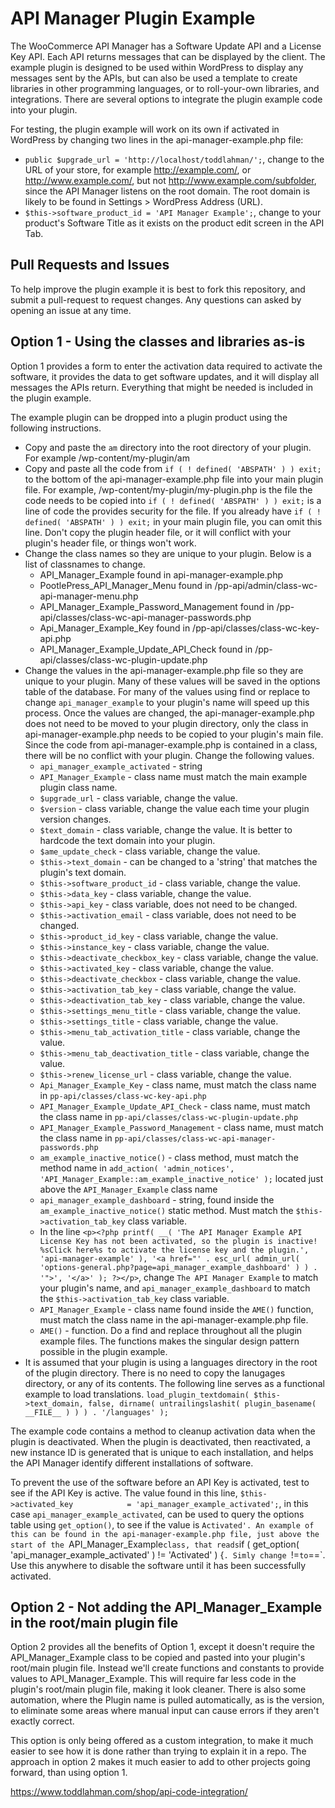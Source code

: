 API Manager Plugin Example
==========================

The WooCommerce API Manager has a Software Update API and a License Key API. Each API returns messages that can be displayed by the client. The example plugin is designed to be used within WordPress to display any messages sent by the APIs, but can also be used a template to create libraries in other programming languages, or to roll-your-own libraries, and integrations. There are several  options to integrate the plugin example code into your plugin.

For testing, the plugin example will work on its own if activated in WordPress by changing two lines in the api-manager-example.php file:

* `public $upgrade_url = 'http://localhost/toddlahman/';`, change to the URL of your store, for example http://example.com/, or http://www.example.com/, but not http://www.example.com/subfolder, since the API Manager listens on the root domain. The root domain is likely to be found in Settings > WordPress Address (URL).
* `$this->software_product_id = 'API Manager Example';`, change to your product's Software Title as it exists on the product edit screen in the API Tab.

Pull Requests and Issues
------------------------

To help improve the plugin example it is best to fork this repository, and submit a pull-request to request changes. Any questions can asked by opening an issue at any time.

Option 1 - Using the classes and libraries as-is
------------------------------------------------

Option 1 provides a form to enter the activation data required to activate the software, it provides the data to get software updates, and it will display all messages the APIs return. Everything that might be needed is included in the plugin example.

The example plugin can be dropped into a plugin product using the following instructions.

* Copy and paste the `am` directory into the root directory of your plugin. For example /wp-content/my-plugin/am
* Copy and paste all the code from `if ( ! defined( 'ABSPATH' ) ) exit;` to the bottom of the api-manager-example.php file into your main plugin file. For example, /wp-content/my-plugin/my-plugin.php is the file the code needs to be copied into `if ( ! defined( 'ABSPATH' ) ) exit;` is a line of code the provides security for the file. If you already have `if ( ! defined( 'ABSPATH' ) ) exit;` in your  main plugin file, you can omit this line. Don't copy the plugin header file, or it will conflict with your plugin's header file, or things won't work.
* Change the class names so they are unique to your plugin. Below is a list of classnames to change.
	* API_Manager_Example found in api-manager-example.php
	* PootlePress_API_Manager_Menu found in /pp-api/admin/class-wc-api-manager-menu.php
	* API_Manager_Example_Password_Management found in /pp-api/classes/class-wc-api-manager-passwords.php
	* Api_Manager_Example_Key found in /pp-api/classes/class-wc-key-api.php
	* API_Manager_Example_Update_API_Check found in /pp-api/classes/class-wc-plugin-update.php
* Change the values in the api-manager-example.php file so they are unique to your plugin. Many of these values will be saved in the options table of the database. For many of the values using find or replace to change `api_manager_example` to your plugin's name will speed up this process. Once the values are changed, the api-manager-example.php does not need to be moved to your plugin directory, only the class in api-manager-example.php needs to be copied to your plugin's main file. Since the code from api-manager-example.php is contained in a class, there will be no conflict with your plugin. Change the following values.
 	* `api_manager_example_activated` - string
 	* `API_Manager_Example` - class name must match the main example plugin class name.
 	*  `$upgrade_url` - class variable, change the value.
 	* `$version`  - class variable, change the value each time your plugin version changes.
 	* `$text_domain` - class variable, change the value. It is better to hardcode the text domain into your plugin.
 	* `$ame_update_check` - class variable, change the value.
 	* `$this->text_domain` - can be changed to a 'string' that matches the plugin's text domain.
 	* `$this->software_product_id` - class variable, change the value.
 	* `$this->data_key` - class variable, change the value.
 	* `$this->api_key` - class variable, does not need to be changed.
 	* `$this->activation_email` - class variable, does not need to be changed.
 	* `$this->product_id_key` - class variable, change the value.
 	* `$this->instance_key` - class variable, change the value.
 	* `$this->deactivate_checkbox_key` - class variable, change the value.
 	* `$this->activated_key` - class variable, change the value.
 	* `$this->deactivate_checkbox` - class variable, change the value.
 	* `$this->activation_tab_key` - class variable, change the value.
 	* `$this->deactivation_tab_key` - class variable, change the value.
 	* `$this->settings_menu_title` - class variable, change the value.
 	* `$this->settings_title` - class variable, change the value.
 	* `$this->menu_tab_activation_title` - class variable, change the value.
 	* `$this->menu_tab_deactivation_title` - class variable, change the value.
 	* `$this->renew_license_url` - class variable, change the value.
 	* `Api_Manager_Example_Key` - class name, must match the class name in `pp-api/classes/class-wc-key-api.php`
 	* `API_Manager_Example_Update_API_Check` - class name, must match the class name in `pp-api/classes/class-wc-plugin-update.php`
 	* `API_Manager_Example_Password_Management` - class name, must match the class name in `pp-api/classes/class-wc-api-manager-passwords.php`
 	* `am_example_inactive_notice()` - class method,  must match the method name in `add_action( 'admin_notices', 'API_Manager_Example::am_example_inactive_notice' );` located just above the `API_Manager_Example` class name
 	* `api_manager_example_dashboard` - string, found inside the `am_example_inactive_notice()` static method. Must match the `$this->activation_tab_key` class variable.
 	* In the line `<p><?php printf( __( 'The API Manager Example API License Key has not been activated, so the plugin is inactive! %sClick here%s to activate the license key and the plugin.', 'api-manager-example' ), '<a href="' . esc_url( admin_url( 'options-general.php?page=api_manager_example_dashboard' ) ) . '">', '</a>' ); ?></p>`, change `The API Manager Example` to match your plugin's name, and `api_manager_example_dashboard` to match the `$this->activation_tab_key` class variable.
 	* `API_Manager_Example` - class name found inside the `AME()` function, must match the class name in the api-manager-example.php file.
 	* `AME()` - function. Do a find and replace throughout all the plugin example files. The functions makes the singular design pattern possible in the plugin example.
* It is assumed that your plugin is using a languages directory in the root of the plugin directory. There is no need to copy the lanugages directory, or any of its contents. The following line serves as a functional example to load translations. `load_plugin_textdomain( $this->text_domain, false, dirname( untrailingslashit( plugin_basename( __FILE__ ) ) ) . '/languages' );`

The example code contains a method to cleanup activation data when the plugin is deactivated. When the plugin is deactivated, then reactivated, a new instance ID is generated that is unique to each installation, and helps the API Manager identify different installations of software.

To prevent the use of the software before an API Key is activated, test to see if the API Key is active. The value found in this line, `$this->activated_key 			= 'api_manager_example_activated';`, in this case `api_manager_example_activated`, can be used to query the options table using `get_option()`, to see if the value is `Activated'. An example of this can be found in the api-manager-example.php file, just above the start of the `API_Manager_Example` class, that reads `if ( get_option( 'api_manager_example_activated' ) != 'Activated' ) {`. Simly change `!=` to `==`. Use this anywhere to disable the software until it has been successfully activated.

Option 2 - Not adding the API_Manager_Example in the root/main plugin file
--------------------------------------------------------------------------

Option 2 provides all the benefits of Option 1, except it doesn't require the API_Manager_Example class to be copied and pasted into your plugin's root/main plugin file. Instead we'll create functions and constants to provide values to API_Manager_Example. This will require far less code in the plugin's root/main plugin file, making it look cleaner. There is also some automation, where the Plugin name is pulled automatically, as is the version, to eliminate some areas where manual input can cause errors if they aren't exactly correct.

This option is only being offered as a custom integration, to make it much easier to see how it is done rather than trying to explain it in a repo. The approach in option 2 makes it much easier to add to other projects going forward, than using option 1.

https://www.toddlahman.com/shop/api-code-integration/
